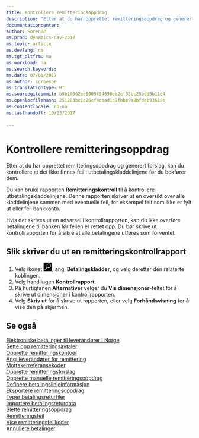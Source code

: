 ```yaml
---
title: Kontrollere remitteringsoppdrag
description: "Etter at du har opprettet remitteringsoppdrag og generert forslag, kan du kontrollere at det ikke finnes feil i utbetalingskladdelinjene før du bokfører dem."
documentationcenter: 
author: SorenGP
ms.prod: dynamics-nav-2017
ms.topic: article
ms.devlang: na
ms.tgt_pltfrm: na
ms.workload: na
ms.search.keywords: 
ms.date: 07/01/2017
ms.author: sgroespe
ms.translationtype: HT
ms.sourcegitcommit: b9b1f062ee6009f34698ea2cf33bc25bdd5b11e4
ms.openlocfilehash: 251283bc1e26cf4cead1d9fbbe9a8bfdeb93618e
ms.contentlocale: nb-no
ms.lasthandoff: 10/23/2017

---
```

# <a name="how-to-test-remittance-payments"></a>Kontrollere remitteringsoppdrag
Etter at du har opprettet remitteringsoppdrag og generert forslag, kan du kontrollere at det ikke finnes feil i utbetalingskladdelinjene før du bokfører dem.  

Du kan bruke rapporten **Remitteringskontroll** til å kontrollere utbetalingskladdelinjene. Denne rapporten skriver ut en oversikt over alle kladdelinjene sammen med eventuelle feil, for eksempel felt som ikke er fylt ut eller feil bankkonto.  

Hvis det skrives ut en advarsel i kontrollrapporten, kan du ikke overføre betalingene til banken før feilen er rettet opp. Du bør skrive ut kontrollrapporten for å sikre at alle betalingene utføres som forventet.  

## <a name="to-print-a-remittance-test-report"></a>Slik skriver du ut en remitteringskontrollrapport  

1.  Velg ikonet ![Søk etter side eller rapport](../../media/ui-search/search_small.png "Søk etter side eller rapport"), angi **Betalingskladder**, og velg deretter den relaterte koblingen.  
2.  Velg handlingen **Kontrollrapport**.  
3.  På hurtigfanen **Alternativer** velger du **Vis dimensjoner**-feltet for å skrive ut dimensjoner i kontrollrapporten.  
4.  Velg **Skriv ut** for å skrive ut rapporten, eller velg **Forhåndsvisning** for å vise den på skjermen.  

## <a name="see-also"></a>Se også  
 [Elektroniske betalinger til leverandører i Norge](electronic-payments-to-vendors-in-norway.md)   
 [Sette opp remitteringsavtaler](how-to-set-up-remittance-agreements.md)   
 [Opprette remitteringskontoer](how-to-create-remittance-accounts.md)   
 [Angi leverandører for remittering](how-to-set-up-vendors-for-remittance.md)   
 [Mottakerreferansekoder](recipient-reference-codes.md)   
 [Opprette remitteringsforslag](how-to-create-remittance-suggestions.md)   
 [Opprette manuelle remitteringsoppdrag](how-to-create-manual-remittance-payments.md)   
 [Definere betalingslinjeinformasjon](how-to-set-up-payment-line-information.md)   
 [Eksportere remitteringsoppdrag](how-to-export-remittance-payments.md)   
 [Typer betalingsreturfiler](types-of-payment-returns-files.md)   
 [Importere betalingsreturdata](how-to-import-payment-return-data.md)   
 [Slette remitteringsoppdrag](how-to-delete-remittance-payment-orders.md)   
 [Remitteringsfeil](remittance-errors.md)   
 [Vise remitteringsfeilkoder](how-to-view-remittance-error-codes.md)   
 [Annullere betalinger](how-to-cancel-payments.md)

